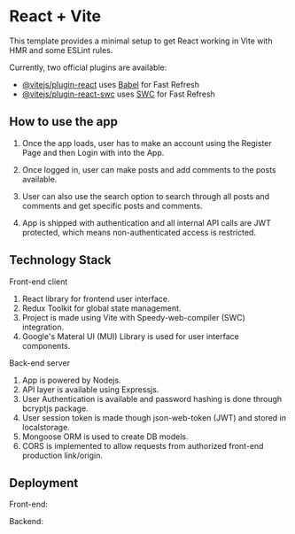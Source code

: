 # React + Vite

This template provides a minimal setup to get React working in Vite with HMR and some ESLint rules.

Currently, two official plugins are available:

- [@vitejs/plugin-react](https://github.com/vitejs/vite-plugin-react/blob/main/packages/plugin-react/README.md) uses [Babel](https://babeljs.io/) for Fast Refresh
- [@vitejs/plugin-react-swc](https://github.com/vitejs/vite-plugin-react-swc) uses [SWC](https://swc.rs/) for Fast Refresh

## How to use the app

1. Once the app loads, user has to make an account using the Register Page and then Login with into the App.

2. Once logged in, user can make posts and add comments to the posts available.

3. User can also use the search option to search through all posts and comments and get specific posts and comments.

4. App is shipped with authentication and all internal API calls are JWT protected, which means non-authenticated access is restricted.

## Technology Stack

Front-end client

1. React library for frontend user interface.
2. Redux Toolkit for global state management.
3. Project is made using Vite with Speedy-web-compiler (SWC) integration.
4. Google's Materal UI (MUI) Library is used for user interface components.

Back-end server

1. App is powered by Nodejs.
2. API layer is available using Expressjs.
3. User Authentication is available and password hashing is done through bcryptjs package.
4. User session token is made though json-web-token (JWT) and stored in localstorage.
5. Mongoose ORM is used to create DB models.
6. CORS is implemented to allow requests from authorized front-end production link/origin.

## Deployment

Front-end: []()

Backend: []()
